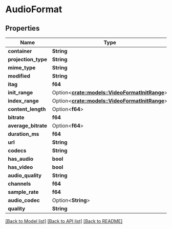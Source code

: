 # AudioFormat

## Properties

Name | Type | Description | Notes
------------ | ------------- | ------------- | -------------
**container** | **String** |  | 
**projection_type** | **String** |  | 
**mime_type** | **String** |  | 
**modified** | **String** |  | 
**itag** | **f64** |  | 
**init_range** | Option<[**crate::models::VideoFormatInitRange**](VideoFormat_init_range.md)> |  | 
**index_range** | Option<[**crate::models::VideoFormatInitRange**](VideoFormat_init_range.md)> |  | 
**content_length** | Option<**f64**> |  | 
**bitrate** | **f64** |  | 
**average_bitrate** | Option<**f64**> |  | 
**duration_ms** | **f64** |  | 
**url** | **String** |  | 
**codecs** | **String** |  | 
**has_audio** | **bool** |  | 
**has_video** | **bool** |  | 
**audio_quality** | **String** |  | 
**channels** | **f64** |  | 
**sample_rate** | **f64** |  | 
**audio_codec** | Option<**String**> |  | 
**quality** | **String** |  | 

[[Back to Model list]](../README.md#documentation-for-models) [[Back to API list]](../README.md#documentation-for-api-endpoints) [[Back to README]](../README.md)


